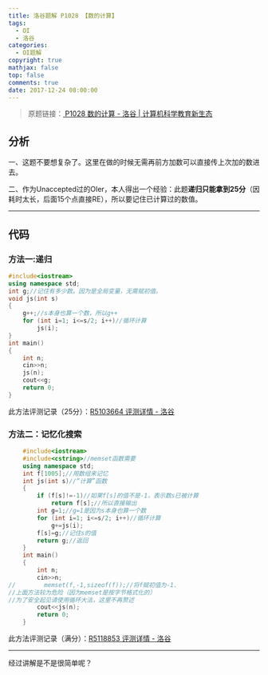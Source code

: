 ```yaml
---
title: 洛谷题解 P1028 【数的计算】
tags:
  - OI
  - 洛谷
categories:
  - OI题解
copyright: true
mathjax: false
top: false
comments: true
date: 2017-12-24 08:00:00
---
```


> 原题链接：[ P1028 数的计算 - 洛谷 | 计算机科学教育新生态](https://www.luogu.org/problemnew/show/P1028)

<!--more-->

## 分析

一、这题不要想复杂了。这里在做的时候无需再前方加数可以直接传上次加的数进去。

二、作为Unaccepted过的OIer，本人得出一个经验：此题**递归只能拿到25分**（因耗时太长，后面15个点直接RE），所以要记住已计算过的数值。

------------


## 代码
### 方法一:递归
```cpp
#include<iostream>
using namespace std;
int g;//记住有多少数。因为是全局变量，无需赋初值。
void js(int s)
{
    g++;//s本身也算一个数，所以g++
    for (int i=1; i<=s/2; i++)//循环计算
        js(i);
}
int main()
{
    int n;
    cin>>n;
    js(n);
    cout<<g;
    return 0;
}
```
此方法评测记录（25分）：[R5103664 评测详情 - 洛谷](https://www.luogu.org/record/show?rid=5103664)

### 方法二：记忆化搜索

```cpp
    #include<iostream>
    #include<cstring>//memset函数需要
    using namespace std;
    int f[1005];//用数组来记忆
    int js(int s)//“计算”函数
    {
        if (f[s]!=-1)//如果f[s]的值不是-1，表示数s已被计算
            return f[s];//所以直接输出
        int g=1;//g=1是因为s本身也算一个数
        for (int i=1; i<=s/2; i++)//循环计算
            g+=js(i);
        f[s]=g;//记住s的值
        return g;//返回
    }
    int main()
    {
        int n;
        cin>>n;
//        memset(f,-1,sizeof(f));//将f赋初值为-1.
//上面方法较为危险（因为memset是按字节格式化的）
//为了安全起见请使用循环大法，这里不再赘述
        cout<<js(n);
        return 0;
    }
```
此方法评测记录（满分）：[R5118853 评测详情 - 洛谷](https://www.luogu.org/record/show?rid=5118853)

------------

经过讲解是不是很简单呢？
